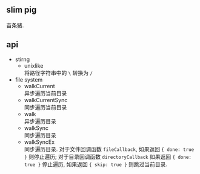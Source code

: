 ## slim pig
苗条猪.

## api
- stirng  
  + unixlike  
    将路径字符串中的 `\` 转换为 `/`  
- file system  
  + walkCurrent  
    异步遍历当前目录  
  + walkCurrentSync  
    同步遍历当前目录  
  + walk  
    异步遍历目录  
  + walkSync  
    同步遍历目录  
  + walkSyncEx  
    同步遍历目录. 对于文件回调函数 `fileCallback`, 如果返回 `{ done: true }` 则停止遍历; 对于目录回调函数 `directoryCallback` 如果返回 `{ done: true }` 停止遍历, 如果返回 `{ skip: true }` 则跳过当前目录.  
